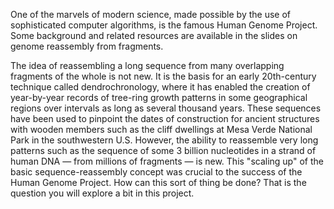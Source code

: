 One of the marvels of modern science, made possible by the use of sophisticated computer algorithms, is the famous Human Genome Project. Some background and related resources are available in the slides on genome reassembly from fragments.

The idea of reassembling a long sequence from many overlapping fragments of the whole is not new. It is the basis for an early 20th-century technique called dendrochronology, where it has enabled the creation of year-by-year records of tree-ring growth patterns in some geographical regions over intervals as long as several thousand years. These sequences have been used to pinpoint the dates of construction for ancient structures with wooden members such as the cliff dwellings at Mesa Verde National Park in the southwestern U.S. However, the ability to reassemble very long patterns such as the sequence of some 3 billion nucleotides in a strand of human DNA — from millions of fragments — is new. This "scaling up" of the basic sequence-reassembly concept was crucial to the success of the Human Genome Project. How can this sort of thing be done? That is the question you will explore a bit in this project.

